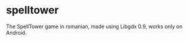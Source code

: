 spelltower
==========

The SpellTower game in romanian, made using Libgdx 0.9, works only on Android.
